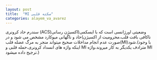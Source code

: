 ```yaml
---
layout: post
title:  "MI سکته قلبی"
categories: alayem_va_avarez
---
```

<!-- matlab az ketab boroner ezafe shavad ba tasvir -->
سندرم حاد کرونری (ACS)وضعیتی اورژانسی است که با ایسکمی(اکسیژن رسانی ناکافی بافت قلب،محرومیت از اکسیژن)حاد و ناگهانی میوکارد مشخص می شود و در صورت عدم انجام مداخلات صحیح میتواند منجر به مرگ عضله قلب(MI)شود.(با وجود اینکه واژه های انسداد کرونری،حمله قلبی و MI مترادف یکدیگر به کار میروند،واژه MI ترجیح داده میشود.)